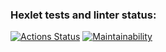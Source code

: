 ### Hexlet tests and linter status:
[![Actions Status](https://github.com/KatPastina/python-project-49/actions/workflows/hexlet-check.yml/badge.svg)](https://github.com/KatPastina/python-project-49/actions)
[![Maintainability](https://api.codeclimate.com/v1/badges/4b00ad81bb0321883c52/maintainability)](https://codeclimate.com/github/KatPastina/python-project-49/maintainability)
